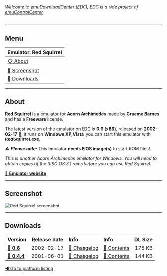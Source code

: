 ###### Welcome to [emuDownloadCenter (EDC)](https://github.com/PhoenixInteractiveNL/emuDownloadCenter/wiki/), EDC is a side project of [emuControlCenter](https://github.com/PhoenixInteractiveNL/emuControlCenter/wiki/)
***
## Menu
| **Emulator: Red Squirrel** |
|:---------|
| [:clipboard: About](#about) |
| [:sunrise: Screenshot](#screenshot) |
| [:floppy_disk: Downloads](#downloads) |
***
## About
**Red Squirrel** is a emulator for **Acorn Archimedes** made by **Graeme Barnes** and has a **Freeware** license.

The latest version of the emulator on EDC is **0.6 (x86)**, released on **2002-02-17** :triangular_flag_on_post:, it runs on **Windows XP,Vista**, you can start this emulator with **RedSquirrel.exe**.

:warning: _**Please note:**_ This emulator **needs BIOS image(s)** to start ROM files!

_This is another Acorn Archimedes emulator for Windows. You will need to obtain copies of the RISC OS 3.1 roms before you can use Red Squirrel._

[:link: **Emulator website**](http://www.red-squirrel.org/)
***
## Screenshot
![](https://raw.githubusercontent.com/PhoenixInteractiveNL/emuDownloadCenter/master/hooks/redsquirrel/screen.jpg "Red Squirrel screenshot.")
***
## Downloads
| Version  | Release date  | Info       | Info       | DL Size    |
|:---------|:-------------:|:-----------|:-----------|-----------:|
| [:floppy_disk: **0.6**](https://github.com/PhoenixInteractiveNL/edc-repo0001/raw/master/redsquirrel/0.6.7z) | 2002-02-17 | [:page_facing_up: Changelog](https://github.com/PhoenixInteractiveNL/edc-repo0001/blob/master/redsquirrel/0.6_changelog.txt) | [:mag_right: Contents](https://github.com/PhoenixInteractiveNL/edc-repo0001/blob/master/redsquirrel/0.6_contents.txt) | 175 KB |
| [:floppy_disk: **0.4.4**](https://github.com/PhoenixInteractiveNL/edc-repo0001/raw/master/redsquirrel/0.4.4.7z) | 2001-06-01 | [:page_facing_up: Changelog](https://github.com/PhoenixInteractiveNL/edc-repo0001/blob/master/redsquirrel/0.4.4_changelog.txt) | [:mag_right: Contents](https://github.com/PhoenixInteractiveNL/edc-repo0001/blob/master/redsquirrel/0.4.4_contents.txt) | 144 KB |

[:arrow_backward: Go to platform listing](https://github.com/PhoenixInteractiveNL/emuDownloadCenter/wiki/EDC-Platform-List)
